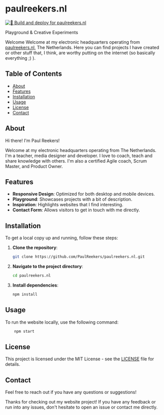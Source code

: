 # paulreekers.nl
[![🚀 Build and deploy for paulreekers.nl](https://github.com/PaulReekers/paulreekers.nl/actions/workflows/main.yml/badge.svg?branch=main)](https://github.com/PaulReekers/paulreekers.nl/actions/workflows/main.yml)

Playground &amp; Creative Experiments

Welcome Welcome at my electronic headquarters operating from [paulreekers.nl](https://paulreekers.nl), The Netherlands. Here you can find projects I have created or other stuff that, I think, are worthy putting on the internet (so basically everything ;) ).

## Table of Contents

- [About](#about)
- [Features](#features)
- [Installation](#installation)
- [Usage](#usage)
- [License](#license)
- [Contact](#contact)

## About

Hi there! I'm Paul Reekers!

Welcome at my electronic headquarters operating from The Netherlands. I'm a teacher, media designer and developer. I love to coach, teach and share knowledge with others. I'm also a certified Agile coach, Scrum Master, and Product Owner.

## Features

- **Responsive Design**: Optimized for both desktop and mobile devices.
- **Playground**: Showcases projects with a bit of description.
- **Inspiration**: Highlights websites that I find interesting.
- **Contact Form**: Allows visitors to get in touch with me directly.

## Installation

To get a local copy up and running, follow these steps:

1. **Clone the repository**:
    ```sh
    git clone https://github.com/PaulReekers/paulreekers.nl.git
    ```
2. **Navigate to the project directory**:
    ```sh
    cd paulreekers.nl
    ```
3. **Install dependencies**:
    ```sh
    npm install
    ```

## Usage

To run the website locally, use the following command:

```sh
    npm start
```

## License

This project is licensed under the MIT License - see the [LICENSE](LICENSE) file for details.

## Contact

Feel free to reach out if you have any questions or suggestions!

Thanks for checking out my website project! If you have any feedback or run into any issues, don't hesitate to open an issue or contact me directly.
